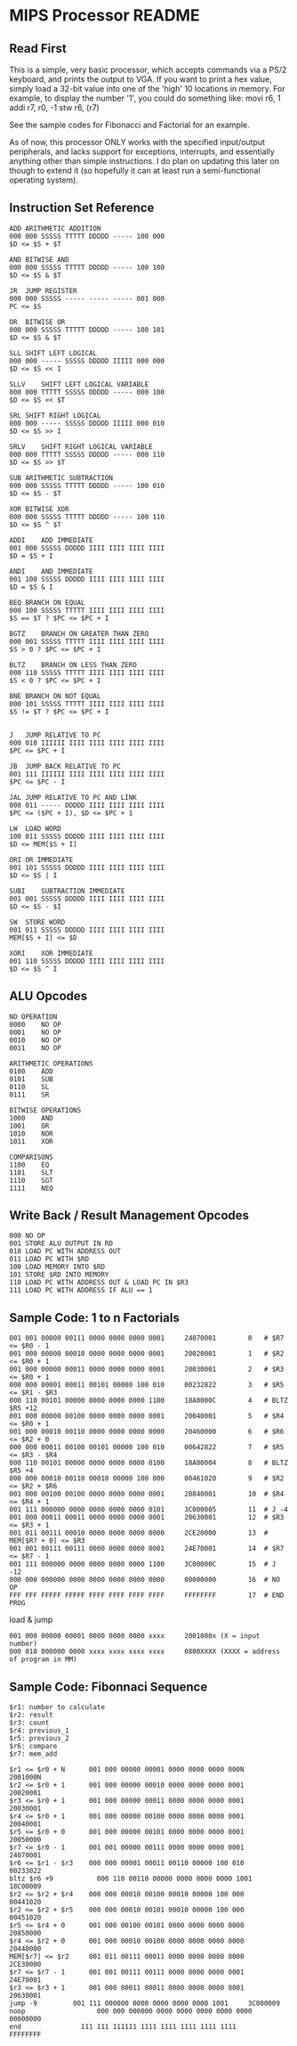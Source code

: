 MIPS Processor README
==============
## Read First

This is a simple, very basic processor, which accepts commands via a PS/2 keyboard, and prints the output to VGA. If you want to print a hex value, simply load a 32-bit value into one of the 'high' 10 locations in memory. For example, to display the number '1', you could do something like:
movi r6, 1
addi r7, r0, -1 
stw r6, (r7)

See the sample codes for Fibonacci and Factorial for an example.

As of now, this processor ONLY works with the specified input/output peripherals, and lacks support for exceptions, interrupts, and essentially anything other than simple instructions. I do plan on updating this later on though to extend it (so hopefully it can at least run a semi-functional operating system).

## Instruction Set Reference
```
ADD	ARITHMETIC ADDITION
000 000 SSSSS TTTTT DDDDD ----- 100 000
$D <= $S + $T

AND	BITWISE AND
000 000 SSSSS TTTTT DDDDD ----- 100 100
$D <= $S & $T

JR 	JUMP REGISTER
000 000 SSSSS ----- ----- ----- 001 000
PC <= $S

OR	BITWISE OR
000 000 SSSSS TTTTT DDDDD ----- 100 101
$D <= $S & $T

SLL	SHIFT LEFT LOGICAL
000 000 ----- SSSSS DDDDD IIIII 000 000 
$D <= $S << I

SLLV	SHIFT LEFT LOGICAL VARIABLE
000 000 TTTTT SSSSS DDDDD ----- 000 100
$D <= $S << $T

SRL	SHIFT RIGHT LOGICAL
000 000 ----- SSSSS DDDDD IIIII 000 010 
$D <= $S >> I

SRLV	SHIFT RIGHT LOGICAL VARIABLE
000 000 TTTTT SSSSS DDDDD ----- 000 110
$D <= $S >> $T

SUB	ARITHMETIC SUBTRACTION
000 000 SSSSS TTTTT DDDDD ----- 100 010
$D <= $S - $T

XOR	BITWISE XOR
000 000 SSSSS TTTTT DDDDD ----- 100 110
$D <= $S ^ $T

ADDI	ADD IMMEDIATE
001 000 SSSSS DDDDD IIII IIII IIII IIII
$D = $S + I

ANDI	AND IMMEDIATE
001 100 SSSSS DDDDD IIII IIII IIII IIII
$D = $S & I

BEQ	BRANCH ON EQUAL
000 100 SSSSS TTTTT IIII IIII IIII IIII
$S == $T ? $PC <= $PC + I

BGTZ	BRANCH ON GREATER THAN ZERO
000 001 SSSSS TTTTT IIII IIII IIII IIII
$S > 0 ? $PC <= $PC + I

BLTZ	BRANCH ON LESS THAN ZERO
000 110 SSSSS TTTTT IIII IIII IIII IIII
$S < 0 ? $PC <= $PC + I

BNE	BRANCH ON NOT EQUAL
000 101 SSSSS TTTTT IIII IIII IIII IIII
$S != $T ? $PC <= $PC + I


J	JUMP RELATIVE TO PC
000 010 IIIIII IIII IIII IIII IIII IIII
$PC <= $PC + I

JB	JUMP BACK RELATIVE TO PC
001 111 IIIIII IIII IIII IIII IIII IIII
$PC <= $PC - I

JAL	JUMP RELATIVE TO PC AND LINK
000 011 ----- DDDDD IIII IIII IIII IIII
$PC <= ($PC + I), $D <= $PC + 1

LW	LOAD WORD
100 011 SSSSS DDDDD IIII IIII IIII IIII
$D <= MEM[$S + I]

ORI	OR IMMEDIATE
001 101 SSSSS DDDDD IIII IIII IIII IIII
$D <= $S | I

SUBI	SUBTRACTION IMMEDIATE
001 001 SSSSS DDDDD IIII IIII IIII IIII
$D <= $S - $I

SW	STORE WORD
001 011 SSSSS DDDDD IIII IIII IIII IIII
MEM[$S + I] <= $D

XORI	XOR IMMEDIATE
001 110 SSSSS DDDDD IIII IIII IIII IIII
$D <= $S ^ I
```
## ALU Opcodes
```
NO OPERATION
0000	NO OP
0001	NO OP
0010	NO OP
0011	NO OP

ARITHMETIC OPERATIONS
0100	ADD
0101	SUB
0110	SL
0111	SR

BITWISE OPERATIONS
1000	AND
1001	OR
1010	NOR
1011	XOR

COMPARISONS
1100	EQ
1101	SLT
1110	SGT
1111	NEQ
```
## Write Back / Result Management Opcodes
```
000	NO OP
001	STORE ALU OUTPUT IN RD
010	LOAD PC WITH ADDRESS OUT
011	LOAD PC WITH $RD
100	LOAD MEMORY INTO $RD
101	STORE $RD INTO MEMORY
110	LOAD PC WITH ADDRESS OUT & LOAD PC IN $R3
111	LOAD PC WITH ADDRESS IF ALU == 1
```
## Sample Code: 1 to n Factorials
```
001 001 00000 00111 0000 0000 0000 0001		24070001	 	0	# $R7 <= $R0 - 1
001 000 00000 00010 0000 0000 0000 0001		20020001		1	# $R2 <= $R0 + 1
001 000 00000 00011 0000 0000 0000 0001		20030001		2	# $R3 <= $R0 + 1
000 000 00001 00011 00101 00000 100 010		00232822		3	# $R5 <= $R1 - $R3
000 110 00101 00000 0000 0000 0000 1100		18A0000C		4	# BLTZ $R5 +12
001 000 00000 00100 0000 0000 0000 0001		20040001		5	# $R4 <= $R0 + 1
001 000 00010 00110 0000 0000 0000 0000		20460000		6	# $R6 <= $R2 + 0
000 000 00011 00100 00101 00000 100 010		00642822		7	# $R5 <= $R3 - $R4
000 110 00101 00000 0000 0000 0000 0100		18A00004		8	# BLTZ $R5 +4
000 000 00010 00110 00010 00000 100 000		00461020		9	# $R2 <= $R2 + $R6
001 000 00100 00100 0000 0000 0000 0001		20840001		10	# $R4 <= $R4 + 1
001 111 000000 0000 0000 0000 0000 0101		3C000005		11	# J -4
001 000 00011 00011 0000 0000 0000 0001		20630001		12	# $R3 <= $R3 + 1
001 011 00111 00010 0000 0000 0000 0000		2CE20000		13	# MEM[$R7 + 0] <= $R3
001 001 00111 00111 0000 0000 0000 0001		24E70001		14	# $R7 <= $R7 - 1
001 111 000000 0000 0000 0000 0000 1100		3C00000C		15	# J -12
000 000 000000 0000 0000 0000 0000 0000		00000000		16	# NO OP
FFF FFF FFFFF FFFFF FFFF FFFF FFFF FFFF		FFFFFFFF		17	# END PROG
```

load & jump
```
001 000 00000 00001 0000 0000 0000 xxxx		2001000x (X = input number)
000 010 000000 0000 xxxx xxxx xxxx xxxx		0800XXXX (XXXX = address of program in MM)
```

## Sample Code: Fibonnaci Sequence
```
$r1: number to calculate
$r2: result
$r3: count
$r4: previous_1
$r5: previous_2
$r6: compare
$r7: mem_add

$r1 <= $r0 + N		001 000 00000 00001 0000 0000 0000 000N		2001000N
$r2 <= $r0 + 1		001 000 00000 00010 0000 0000 0000 0001		20020001
$r3 <= $r0 + 1		001 000 00000 00011 0000 0000 0000 0001		20030001
$r4 <= $r0 + 1		001 000 00000 00100 0000 0000 0000 0001		20040001
$r5 <= $r0 + 0		001 000 00000 00101 0000 0000 0000 0001		20050000
$r7 <= $r0 - 1		001 001 00000 00111 0000 0000 0000 0001		24070001
$r6 <= $r1 - $r3	000 000 00001 00011 00110 00000 100 010		00233022
bltz $r6 +9			  000 110 00110 00000 0000 0000 0000 1001		18C00009
$r2 <= $r2 + $r4	000 000 00010 00100 00010 00000 100 000		00441020
$r2 <= $r2 + $r5	000 000 00010 00101 00010 00000 100 000		00451020
$r5 <= $r4 + 0		001 000 00100 00101 0000 0000 0000 0000		20850000
$r4 <= $r2 + 0		001 000 00010 00100 0000 0000 0000 0000		20440000
MEM[$r7] <= $r2		001 011 00111 00011 0000 0000 0000 0000		2CE30000
$r7 <= $r7 - 1		001 001 00111 00111	0000 0000 0000 0001		24E70001
$r3 <= $r3 + 1 		001 000 00011 00011 0000 0000 0000 0001 	20630001
jump -9         001 111 000000 0000 0000 0000 0000 1001		3C000009
noop				  000 000 000000 0000 0000 0000 0000 0000		00000000
end			      111 111 111111 1111 1111 1111 1111 1111		FFFFFFFF
```
